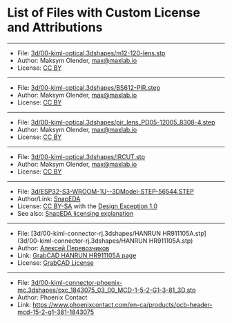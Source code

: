 # List of Files with Custom License and Attributions

---

* File: [3d/00-kiml-optical.3dshapes/m12-120-lens.stp](3d/00-kiml-optical.3dshapes/m12-120-lens.stp)
* Author: Maksym Olender, max@maxlab.io
* License: [CC BY](https://creativecommons.org/licenses/by/4.0/)

---

* File: [3d/00-kiml-optical.3dshapes/BS612-PIR.step](3d/00-kiml-optical.3dshapes/BS612-PIR.step)
* Author: Maksym Olender, max@maxlab.io
* License: [CC BY](https://creativecommons.org/licenses/by/4.0/)

---

* File: [3d/00-kiml-optical.3dshapes/pir_lens_PD05-12005_8308-4.step](3d/00-kiml-optical.3dshapes/pir_lens_PD05-12005_8308-4.step)
* Author: Maksym Olender, max@maxlab.io
* License: [CC BY](https://creativecommons.org/licenses/by/4.0/)

---

* File: [3d/00-kiml-optical.3dshapes/IRCUT.stp](3d/00-kiml-optical.3dshapes/IRCUT.stp)
* Author: Maksym Olender, max@maxlab.io
* License: [CC BY](https://creativecommons.org/licenses/by/4.0/)

---

* File: [3d/ESP32-S3-WROOM-1U--3DModel-STEP-56544.STEP](3d/ESP32-S3-WROOM-1U--3DModel-STEP-56544.STEP)
* Author/Link: [SnapEDA](https://www.snapeda.com/parts/ESP32-S3-WROOM-1U/Espressif%20Systems/view-part/?welcome=home)
* License: [CC BY-SA](https://creativecommons.org/licenses/by/4.0/) with the [Design Exception 1.0](https://www.snapeda.com/about/FAQ/#designexception)
* See also: [SnapEDA licensing explanation](https://support.snapeda.com/en/articles/2957814-what-is-the-license-for-symbols-and-footprints)

---

* File: [3d/00-kiml-connector-rj.3dshapes/HANRUN HR911105A.stp](3d/00-kiml-connector-rj.3dshapes/HANRUN HR911105A.stp)
* Author: [Алексей Перевозчиков](https://grabcad.com/0030f7ec23-1)
* Link: [GrabCAD HANRUN HR911105A page](https://grabcad.com/library/hanrun-hr911105a-1)
* License: [GrabCAD License](https://grabcad.com/terms)

---

* File: [3d/00-kiml-connector-phoenix-mc.3dshapes/pxc_1843075_03_00_MCD-1-5-2-G1-3-81_3D.stp](3d/00-kiml-connector-phoenix-mc.3dshapes/pxc_1843075_03_00_MCD-1-5-2-G1-3-81_3D.stp)
* Author: Phoenix Contact
* Link: https://www.phoenixcontact.com/en-ca/products/pcb-header-mcd-15-2-g1-381-1843075
